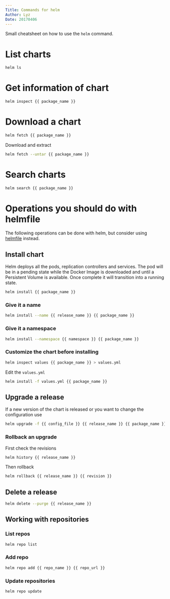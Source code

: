 ```yaml
---
Title: Commands for helm
Author: Lyz
Date: 20170406
---
```


Small cheatsheet on how to use the `helm` command.

# List charts
```bash
helm ls
```

# Get information of chart
```bash
helm inspect {{ package_name }}
```

# Download a chart
```bash
helm fetch {{ package_name }}
```

Download and extract
```bash
helm fetch --untar {{ package_name }}
```

# Search charts

```bash
helm search {{ package_name }}
```

# Operations you should do with helmfile

The following operations can be done with helm, but consider using
[helmfile](helmfile.md) instead.

## Install chart

Helm deploys all the pods, replication controllers and services. The pod will be
in a pending state while the Docker Image is downloaded and until a Persistent
Volume is available. Once complete it will transition into a running state.

```bash
helm install {{ package_name }}
```

### Give it a name
```bash
helm install --name {{ release_name }} {{ package_name }}
```

### Give it a namespace
```bash
helm install --namespace {{ namespace }} {{ package_name }}
```

### Customize the chart before installing
```bash
helm inspect values {{ package_name }} > values.yml
```

Edit the `values.yml`
```bash
helm install -f values.yml {{ package_name }}
```

## Upgrade a release

If a new version of the chart is released or you want to change the
configuration use

```bash
helm upgrade -f {{ config_file }} {{ release_name }} {{ package_name }}
```

### Rollback an upgrade

First check the revisions
```bash
helm history {{ release_name }}
```

Then rollback
```bash
helm rollback {{ release_name }} {{ revision }}
```

## Delete a release
```bash
helm delete --purge {{ release_name }}
```

## Working with repositories

### List repos
```bash
helm repo list
```

### Add repo
```bash
helm repo add {{ repo_name }} {{ repo_url }}
```

### Update repositories

```bash
helm repo update
```
